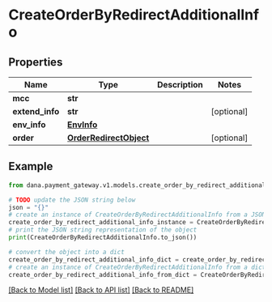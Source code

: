 # CreateOrderByRedirectAdditionalInfo


## Properties

Name | Type | Description | Notes
------------ | ------------- | ------------- | -------------
**mcc** | **str** |  | 
**extend_info** | **str** |  | [optional] 
**env_info** | [**EnvInfo**](EnvInfo.md) |  | 
**order** | [**OrderRedirectObject**](OrderRedirectObject.md) |  | [optional] 

## Example

```python
from dana.payment_gateway.v1.models.create_order_by_redirect_additional_info import CreateOrderByRedirectAdditionalInfo

# TODO update the JSON string below
json = "{}"
# create an instance of CreateOrderByRedirectAdditionalInfo from a JSON string
create_order_by_redirect_additional_info_instance = CreateOrderByRedirectAdditionalInfo.from_json(json)
# print the JSON string representation of the object
print(CreateOrderByRedirectAdditionalInfo.to_json())

# convert the object into a dict
create_order_by_redirect_additional_info_dict = create_order_by_redirect_additional_info_instance.to_dict()
# create an instance of CreateOrderByRedirectAdditionalInfo from a dict
create_order_by_redirect_additional_info_from_dict = CreateOrderByRedirectAdditionalInfo.from_dict(create_order_by_redirect_additional_info_dict)
```
[[Back to Model list]](../README.md#documentation-for-models) [[Back to API list]](../README.md#documentation-for-api-endpoints) [[Back to README]](../README.md)


